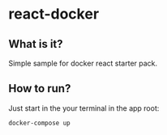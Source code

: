 # react-docker

## What is it?
Simple sample for docker react starter pack.

## How to run?
Just start in the your terminal in the app root:
```cmd
docker-compose up
```